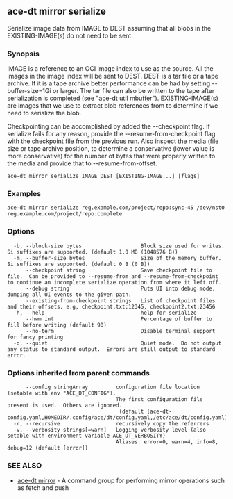 ## ace-dt mirror serialize

Serialize image data from IMAGE to DEST assuming that all blobs in the EXISTING-IMAGE(s) do not need to be sent.

### Synopsis

IMAGE is a reference to an OCI image index to use as the source.  All the images in the image index will be sent to DEST.
DEST is a tar file or a tape archive.  If it is a tape archive better performance can be had by setting --buffer-size=1Gi or larger.  The tar file can also be written to the tape after serialization is completed (see "ace-dt util mbuffer").
EXISTING-IMAGE(s) are images that we use to extract blob references from to determine if we need to serialize the blob.

Checkpointing can be accomplished by added the --checkpoint flag.
If serialize fails for any reason, provide the --resume-from-checkpoint flag with the checkpoint file from the previous run.  Also inspect the media (file size or tape archive position, to determine a conservative (lower value is more conservative) for the number of bytes that were properly written to the media and provide that to --resume-from-offset.

```
ace-dt mirror serialize IMAGE DEST [EXISTING-IMAGE...] [flags]
```

### Examples

```
ace-dt mirror serialize reg.example.com/project/repo:sync-45 /dev/nst0 reg.example.com/project/repo:complete
```

### Options

```
  -b, --block-size bytes                   Block size used for writes.  Si suffixes are supported. (default 1.0 MB (1048576 B))
  -m, --buffer-size bytes                  Size of the memory buffer. Si suffixes are supported. (default 0 B (0 B))
      --checkpoint string                  Save checkpoint file to file.  Can be provided to --resume-from and --resume-from-checkpoint to continue an incomplete serialize operation from where it left off.
      --debug string                       Puts UI into debug mode, dumping all UI events to the given path.
      --existing-from-checkpoint strings   List of checkpoint files and their offsets. e.g, checkpoint.txt:12345, checkpoint2.txt:23456
  -h, --help                               help for serialize
      --hwm int                            Percentage of buffer to fill before writing (default 90)
      --no-term                            Disable terminal support for fancy printing
  -q, --quiet                              Quiet mode.  Do not output any status to standard output.  Errors are still output to standard error.
```

### Options inherited from parent commands

```
      --config stringArray         configuration file location (setable with env "ACE_DT_CONFIG").
                                   The first configuration file present is used.  Others are ignored.
                                    (default [ace-dt-config.yaml,HOMEDIR/.config/ace/dt/config.yaml,/etc/ace/dt/config.yaml])
  -r, --recursive                  recursively copy the referrers
  -v, --verbosity strings[=warn]   Logging verbosity level (also setable with environment variable ACE_DT_VERBOSITY)
                                   Aliases: error=0, warn=4, info=8, debug=12 (default [error])
```

### SEE ALSO

* [ace-dt mirror](ace-dt_mirror.md)	 - A command group for performing mirror operations such as fetch and push


